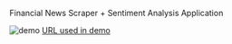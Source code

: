 Financial News Scraper + Sentiment Analysis Application

![demo](images/appdemo.gif)
[URL used in demo](https://www.marketwatch.com/story/dow-gains-lose-altitude-and-sp-500-briefly-turns-negative-tuesday-morning-as-tech-related-and-health-care-stocks-sink-2020-04-28?mod=markets )

